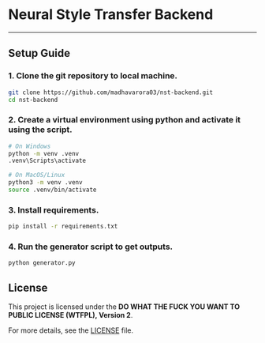 # Neural Style Transfer Backend

---

## Setup Guide

### 1. Clone the git repository to local machine.

```bash
git clone https://github.com/madhavarora03/nst-backend.git
cd nst-backend
```

### 2. Create a virtual environment using python and activate it using the script.

```bash
# On Windows
python -m venv .venv
.venv\Scripts\activate

# On MacOS/Linux
python3 -m venv .venv
source .venv/bin/activate
```

### 3. Install requirements.
```bash
pip install -r requirements.txt
```

### 4. Run the generator script to get outputs.
```bash
python generator.py
```

## License

This project is licensed under the **DO WHAT THE FUCK YOU WANT TO PUBLIC LICENSE (WTFPL), Version 2**.

For more details, see the [LICENSE](LICENSE) file.
